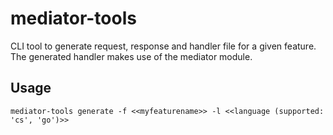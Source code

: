 # mediator-tools
CLI tool to generate request, response and handler file for a given feature.
The generated handler makes use of the mediator module.

## Usage
`mediator-tools generate -f <<myfeaturename>> -l <<language (supported: 'cs', 'go')>>`